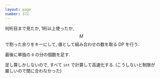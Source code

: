 ```yaml
---
layout: page
number: 372
---
```

何桁目まで見たか, 1桁以上使ったか, $$ M $$ で割った余りをキーにして, 値として組み合わせの数を取る DP を行う.

最後に単独の `0` の分の個数を足す.

足し算しかしないので, すべて `int` で計算して高速化する. (こうしないと制限が厳しいので間に合わなかった)
